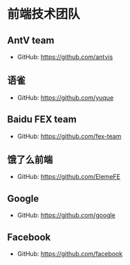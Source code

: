 # 前端技术团队

## AntV team
- GitHub: https://github.com/antvis

## 语雀 
- GitHub: https://github.com/yuque

## Baidu FEX team
- GitHub: https://github.com/fex-team


## 饿了么前端
- GitHub: https://github.com/ElemeFE


## Google
- GitHub: https://github.com/google

## Facebook
- GitHub: https://github.com/facebook
